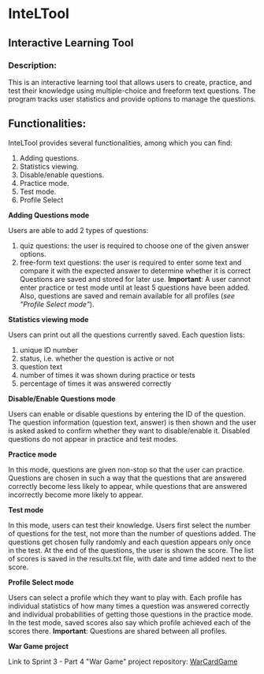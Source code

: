 # InteLTool
## Interactive Learning Tool
### Description:
This is an interactive learning tool that allows users to create, practice, and test their knowledge using multiple-choice and freeform text questions. The program tracks user statistics and provide options to manage the questions. 

## Functionalities:
InteLTool provides several functionalities, among which you can find:
1. Adding questions.
2. Statistics viewing.
3. Disable/enable questions.
4. Practice mode.
5. Test mode.
6. Profile Select

**Adding Questions mode**

Users are able to add 2 types of questions: 
1. quiz questions: the user is required to choose one of the given answer options.
2. free-form text questions: the user is required to enter some text and compare it with the expected answer to determine whether it is correct
Questions are saved and stored for later use.
**Important**: A user cannot enter practice or test mode until at least 5 questions have been added. Also, questions are saved and remain available for all profiles (*see "Profile Select mode"*).

**Statistics viewing mode**

Users can print out all the questions currently saved. Each question lists:
1. unique ID number
2. status, i.e. whether the question is active or not
3. question text
4. number of times it was shown during practice or tests
5. percentage of times it was answered correctly

**Disable/Enable Questions mode**

Users can enable or disable questions by entering the ID of the question. The question information (question text, answer) is then shown and the user is asked asked to confirm whether they want to disable/enable it. Disabled questions do not appear in practice and test modes. 

**Practice mode**

In this mode, questions are given non-stop so that the user can practice. Questions are chosen in such a way that the questions that are answered correctly become less likely to appear, while questions that are answered incorrectly become more likely to appear. 

**Test mode**

In this mode, users can test their knowledge. Users first select the number of questions for the test, not more than the number of questions added. The questions get chosen fully randomly and each question appears only once in the test. At the end of the questions, the user is shown the score. The list of scores is saved in the results.txt file, with date and time added next to the score.

**Profile Select mode**

Users can select a profile which they want to play with. Each profile has individual statistics of how many times a question was answered correctly and individual probabilities of getting those questions in the practice mode. In the test mode, saved scores also say which profile achieved each of the scores there. **Important**: Questions are shared between all profiles.



**War Game project**

Link to Sprint 3 - Part 4 "War Game" project repository:  [WarCardGame](https://github.com/LucaVas/WarCardGame.git)
